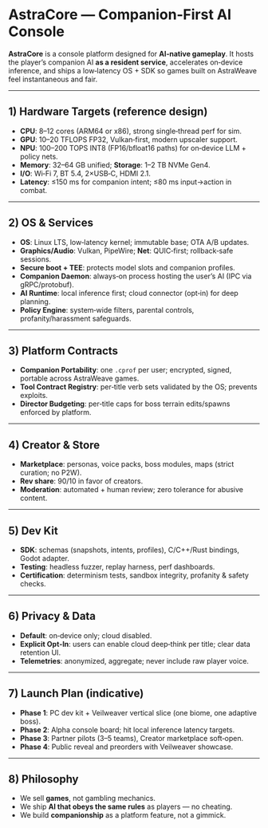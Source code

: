 
# AstraCore — Companion‑First AI Console

**AstraCore** is a console platform designed for **AI‑native gameplay**. It hosts the player’s companion AI **as a resident service**, accelerates on‑device inference, and ships a low‑latency OS + SDK so games built on AstraWeave feel instantaneous and fair.

---

## 1) Hardware Targets (reference design)

- **CPU**: 8–12 cores (ARM64 or x86), strong single‑thread perf for sim.  
- **GPU**: 10–20 TFLOPS FP32, Vulkan‑first, modern upscaler support.  
- **NPU**: 100–200 TOPS INT8 (FP16/bfloat16 paths) for on‑device LLM + policy nets.  
- **Memory**: 32–64 GB unified; **Storage**: 1–2 TB NVMe Gen4.  
- **I/O**: Wi‑Fi 7, BT 5.4, 2×USB‑C, HDMI 2.1.  
- **Latency**: ≤150 ms for companion intent; ≤80 ms input→action in combat.

---

## 2) OS & Services

- **OS**: Linux LTS, low‑latency kernel; immutable base; OTA A/B updates.  
- **Graphics/Audio**: Vulkan, PipeWire; **Net**: QUIC‑first; rollback‑safe sessions.  
- **Secure boot + TEE**: protects model slots and companion profiles.  
- **Companion Daemon**: always‑on process hosting the user’s AI (IPC via gRPC/protobuf).  
- **AI Runtime**: local inference first; cloud connector (opt‑in) for deep planning.  
- **Policy Engine**: system‑wide filters, parental controls, profanity/harassment safeguards.

---

## 3) Platform Contracts

- **Companion Portability**: one `.cprof` per user; encrypted, signed, portable across AstraWeave games.  
- **Tool Contract Registry**: per‑title verb sets validated by the OS; prevents exploits.  
- **Director Budgeting**: per‑title caps for boss terrain edits/spawns enforced by platform.

---

## 4) Creator & Store

- **Marketplace**: personas, voice packs, boss modules, maps (strict curation; no P2W).  
- **Rev share**: 90/10 in favor of creators.  
- **Moderation**: automated + human review; zero tolerance for abusive content.

---

## 5) Dev Kit

- **SDK**: schemas (snapshots, intents, profiles), C/C++/Rust bindings, Godot adapter.  
- **Testing**: headless fuzzer, replay harness, perf dashboards.  
- **Certification**: determinism tests, sandbox integrity, profanity & safety checks.

---

## 6) Privacy & Data

- **Default**: on‑device only; cloud disabled.  
- **Explicit Opt‑In**: users can enable cloud deep‑think per title; clear data retention UI.  
- **Telemetries**: anonymized, aggregate; never include raw player voice.

---

## 7) Launch Plan (indicative)

- **Phase 1**: PC dev kit + Veilweaver vertical slice (one biome, one adaptive boss).  
- **Phase 2**: Alpha console board; hit local inference latency targets.  
- **Phase 3**: Partner pilots (3–5 teams), Creator marketplace soft‑open.  
- **Phase 4**: Public reveal and preorders with Veilweaver showcase.

---

## 8) Philosophy

- We sell **games**, not gambling mechanics.  
- We ship **AI that obeys the same rules** as players — no cheating.  
- We build **companionship** as a platform feature, not a gimmick.
